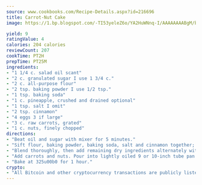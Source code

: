 ```yaml
---
source: www.cookbooks.com/Recipe-Details.aspx?id=216696
title: Carrot-Nut Cake
image: https://1.bp.blogspot.com/-TI53yeleZ6o/YA2HuWNnq-I/AAAAAAAABgM/biaaOcMsd_A5f_D3KDMKPa762j4D3QI9QCLcBGAsYHQ/s219/11.png

yield: 9
ratingValue: 4
calories: 204 calories
reviewCount: 207
cookTime: PT2H
prepTime: PT25M
ingredients:
- "1 1/4 c. salad oil scant"
- "2 c. granulated sugar I use 1 3/4 c."
- "2 c. all-purpose flour"
- "2 tsp. baking powder I use 1/2 tsp."
- "1 tsp. baking soda"
- "1 c. pineapple, crushed and drained optional"
- "1 tsp. salt I omit"
- "2 tsp. cinnamon"
- "4 eggs 3 if large"
- "3 c. raw carrots, grated"
- "1 c. nuts, finely chopped"
directions:
- "Beat oil and sugar with mixer for 5 minutes."
- "Sift flour, baking powder, baking soda, salt and cinnamon together; stir half of this mixture into oil and sugar mixture."
- "Blend thoroughly, then add remaining dry ingredients alternately with eggs one at a time, mixing well after each addition."
- "Add carrots and nuts. Pour into lightly oiled 9 or 10-inch tube pan."
- "Bake at 325u00b0 for 1 hour."
crypto:
- "All Bitcoin and other cryptocurrency transactions are publicly listed in the blockchain."
---
```

